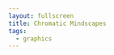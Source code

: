 ```yaml
---
layout: fullscreen
title: Chromatic Mindscapes
tags:
  - graphics
---
```


<canvas id="psyCanvas" style="width:100vw; height:100vh; display:block; position:fixed; top:0; left:0;"></canvas>
<script>
const canvas = document.getElementById('psyCanvas');
const ctx = canvas.getContext('2d');

function resize() {
  canvas.width = window.innerWidth;
  canvas.height = window.innerHeight;
}
resize();
window.addEventListener('resize', resize);

// Utility for smooth variation
function ease(t) {
  return 0.5 - 0.5 * Math.cos(Math.PI * t);
}

function hsvToRgb(h, s, v) {
  let f = (n, k = (n + h / 60) % 6) =>
    v - v * s * Math.max(Math.min(k, 4 - k, 1), 0);
  return [f(5), f(3), f(1)];
}

let time = 0;

function drawPsychedelic() {
  const w = canvas.width;
  const h = canvas.height;
  const image = ctx.getImageData(0, 0, w, h);
  const data = image.data;

  time += 0.012;

  // Parameters that evolve over time
  const cx = w / 2 + Math.sin(time * 0.7) * (w / 5);
  const cy = h / 2 + Math.cos(time * 0.9) * (h / 5);
  const freq1 = 0.006 + Math.sin(time * 0.82) * 0.004;
  const freq2 = 0.009 + Math.cos(time * 1.03) * 0.002;
  const phase = time * 2;
  const scale = 0.8 + 0.2 * Math.sin(time * 0.63);

  for (let y = 0; y < h; ++y) {
    for (let x = 0; x < w; ++x) {
      const dx = (x - cx) * scale;
      const dy = (y - cy) * scale;
      const r = Math.sqrt(dx * dx + dy * dy);
      // Multi-layered, time-evolving field
      let angle = Math.atan2(dy, dx);
      let v1 = Math.sin(r * freq1 + angle * 2.2 + phase);
      let v2 = Math.cos(r * freq2 - angle * 3.1 - phase * 0.7);
      let v3 = Math.sin((dx + dy) * 0.012 + time * 1.1);
      let v = ease((v1 + v2 + v3 + 3) / 6);

      let hue = ((v1 * 0.5 + 0.5) * 360 + time * 40 + r * 0.07) % 360;
      let sat = 0.85 + 0.15 * v2;
      let val = 0.52 + 0.48 * v;

      let [rr,gg,bb] = hsvToRgb(hue, sat, val);

      let px = 4 * (y * w + x)
      data[px    ] = Math.floor(rr * 255);
      data[px + 1] = Math.floor(gg * 255);
      data[px + 2] = Math.floor(bb * 255);
      data[px + 3] = 255;
    }
  }

  ctx.putImageData(image,0,0);
}

function animate() {
  drawPsychedelic();
  requestAnimationFrame(animate);
}
animate();
</script>
